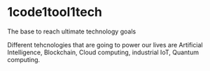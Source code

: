 # 1code1tool1tech
The base to reach ultimate technology goals

Different tehcnologies that are going to power our lives are Artificial Intelligence, Blockchain, Cloud computing, industrial IoT, Quantum computing.
